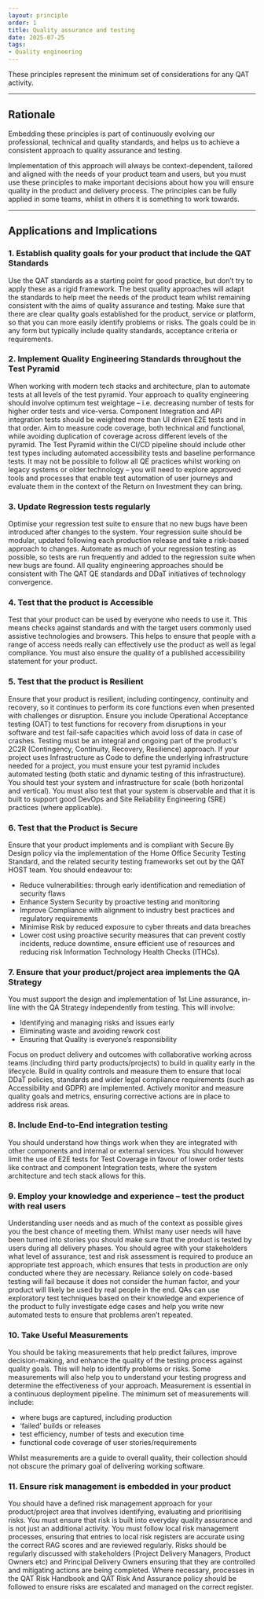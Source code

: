 ```yaml
---
layout: principle
order: 1
title: Quality assurance and testing
date: 2025-07-25
tags:
- Quality engineering
---
```


These principles represent the minimum set of considerations for any QAT activity.

---

## Rationale

Embedding these principles is part of continuously evolving our professional, technical and quality standards, and helps us to achieve a consistent approach to quality assurance and testing.

Implementation of this approach will always be context-dependent, tailored and aligned with the needs of your product team and users, but you must use these principles to make important decisions about how you will ensure quality in the product and delivery process.  The principles can be fully applied in some teams, whilst in others it is something to work towards.

---

## Applications and Implications

### 1. Establish quality goals for your product that include the QAT Standards

Use the QAT standards as a starting point for good practice, but don’t try to apply these as a rigid framework. The best quality approaches will adapt the standards to help meet the needs of the product team whilst remaining consistent with the aims of quality assurance and testing. Make sure that there are clear quality goals established for the product, service or platform, so that you can more easily identify problems or risks. The goals could be in any form but typically include quality standards, acceptance criteria or requirements.

### 2. Implement Quality Engineering Standards throughout the Test Pyramid

When working with modern tech stacks and architecture, plan to automate tests at all levels of the test pyramid. Your approach to quality engineering should involve optimum test weightage – i.e. decreasing number of tests for higher order tests and vice-versa. Component Integration and API integration tests should be weighted more than UI driven E2E tests and in that order. Aim to measure code coverage, both technical and functional, while avoiding duplication of coverage across different levels of the pyramid. The Test Pyramid within the CI/CD pipeline should include other test types including automated accessibility tests and baseline performance tests. It may not be possible to follow all QE practices whilst working on legacy systems or older technology – you will need to explore approved tools and processes that enable test automation of user journeys and evaluate them in the context of the Return on Investment they can bring.

### 3. Update Regression tests regularly

Optimise your regression test suite to ensure that no new bugs have been introduced after changes to the system. Your regression suite should be modular, updated following each production release and take a risk-based approach to changes. Automate as much of your regression testing as possible, so tests are run frequently and added to the regression suite when new bugs are found. All quality engineering approaches should be consistent with The QAT QE standards and DDaT initiatives of technology convergence.

### 4. Test that the product is Accessible

Test that your product can be used by everyone who needs to use it. This means checks against standards and with the target users commonly used assistive technologies and browsers. This helps to ensure that people with a range of access needs really can effectively use the product as well as legal compliance. You must also ensure the quality of a published accessibility statement for your product.

### 5. Test that the product is Resilient

Ensure that your product is resilient, including contingency, continuity and recovery, so it continues to perform its core functions even when presented with challenges or disruption. Ensure you include Operational Acceptance testing (OAT) to test functions for recovery from disruptions in your software and test fail-safe capacities which avoid loss of data in case of crashes. Testing must be an integral and ongoing part of the product's 2C2R (Contingency, Continuity, Recovery, Resilience) approach. If your project uses Infrastructure as Code to define the underlying infrastructure needed for a project, you must ensure your test pyramid includes automated testing (both static and dynamic testing of this infrastructure). You should test your system and infrastructure for scale (both horizontal and vertical). You must also test that your system is observable and that it is built to support good DevOps and Site Reliability Engineering (SRE) practices (where applicable).

### 6. Test that the Product is Secure

Ensure that your product implements and is compliant with Secure By Design policy via the implementation of the Home Office Security Testing Standard, and the related security testing frameworks set out by the QAT HOST team. You should endeavour to:

 - Reduce vulnerabilities: through early identification and remediation of security flaws
 - Enhance System Security by proactive testing and monitoring
 - Improve Compliance with alignment to industry best practices and regulatory requirements
 - Minimise Risk by reduced exposure to cyber threats and data breaches
 - Lower cost using proactive security measures that can prevent costly incidents, reduce downtime, ensure efficient use of resources and reducing risk Information Technology Health Checks (ITHCs).

### 7. Ensure that your product/project area implements the QA Strategy
You must support the design and implementation of 1st Line assurance, in-line with the QA Strategy independently from testing. This will involve:

 - Identifying and managing risks and issues early
 - Eliminating waste and avoiding rework cost
 - Ensuring that Quality is everyone’s responsibility
   
Focus on product delivery and outcomes with collaborative working across teams (including third party products/projects) to build in quality early in the lifecycle. Build in quality controls and measure them to ensure that local DDaT policies, standards and wider legal compliance requirements (such as Accessibility and GDPR) are implemented. Actively monitor and measure quality goals and metrics, ensuring corrective actions are in place to address risk areas.

### 8. Include End-to-End integration testing

You should understand how things work when they are integrated with other components and internal or external services. You should however limit the use of E2E tests for Test Coverage in favour of lower order tests like contract and component Integration tests, where the system architecture and tech stack allows for this.

### 9. Employ your knowledge and experience – test the product with real users

Understanding user needs and as much of the context as possible gives you the best chance of meeting them. Whilst many user needs will have been turned into stories you should make sure that the product is tested by users during all delivery phases. You should agree with your stakeholders what level of assurance, test and risk assessment is required to produce an appropriate test approach, which ensures that tests in production are only conducted where they are necessary. Reliance solely on code-based testing will fail because it does not consider the human factor, and your product will likely be used by real people in the end. QAs can use exploratory test techniques based on their knowledge and experience of the product to fully investigate edge cases and help you write new automated tests to ensure that problems aren’t repeated.

### 10. Take Useful Measurements

You should be taking measurements that help predict failures, improve decision-making, and enhance the quality of the testing process against quality goals. This will help to identify problems or risks. Some measurements will also help you to understand your testing progress and determine the effectiveness of your approach. Measurement is essential in a continuous deployment pipeline. The minimum set of measurements will include:

 - where bugs are captured, including production
 - ‘failed’ builds or releases
 - test efficiency, number of tests and execution time
 - functional code coverage of user stories/requirements
   
Whilst measurements are a guide to overall quality, their collection should not obscure the primary goal of delivering working software.

### 11. Ensure risk management is embedded in your product

You should have a defined risk management approach for your product/project area that involves identifying, evaluating and prioritising risks. You must ensure that risk is built into everyday quality assurance and is not just an additional activity. You must follow local risk management processes, ensuring that entries to local risk registers are accurate using the correct RAG scores and are reviewed regularly. Risks should be regularly discussed with stakeholders (Project Delivery Managers, Product Owners etc) and Principal Delivery Owners ensuring that they are controlled and mitigating actions are being completed. Where necessary, processes in the QAT Risk Handbook and QAT Risk And Assurance policy should be followed to ensure risks are escalated and managed on the correct register.
